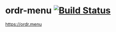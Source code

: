 # ordr-menu [![Build Status](https://jenkins.caretta.co.uk/buildStatus/icon?job=food-menu)](https://jenkins.caretta.co.uk/job/food-menu/)

https://ordr.menu